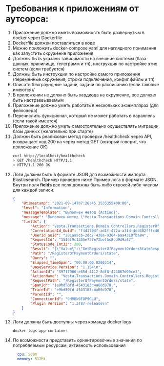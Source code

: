 # Требования к приложениям от аутсорса:
1. Приложение должно иметь возможность быть развернутым в docker через Dockerfile
2. Dockerfile должен поставляться в коде
3. Можно приложить docker-compose.yaml для наглядного понимания как запустить окружение приложения
4. Должны быть указаны зависимости на внешние системы (база данных, хранилище, телеграмм и тп), инструкция по настройке этих систем (если требуется)
5. Должны быть инструкции по настройке самого приложения (переменные окружения, строки подключения, конфиг файлы и тп)
6. Описать бэкграундные задачи, задачи по расписанию (если таковые имеются)/
7. В приложении не должно быть хардкода на окружение, все должно быть настраевываемым
8. Приложение должно уметь работать в нескольких экземплярах (для фейловера)
9. Перечислить функционал, который не может работать в параллель (если такой имеется)
10. Приложение должно уметь самостоятельно осуществлять миграции базы данных (желательно при старте)
11. Должен быть реализован метод проверки /healthcheck через API, возвращает код 200 на через метод GET (который говорит, что приложение ОК)
    ```bash
    curl http://localhost/healthcheck
    > GET /healthcheck HTTP/1.1
    < HTTP/1.1 200 OK
    ```
12. Логи должны быть в формате JSON для возможности импорта Elasticsearch. Пример приведен ниже
Пример лога в формате JSON. Внутри поля **fields** все поля должны быть либо строкой либо числом для каждой записи.
    ```json
    {
        "@timestamp": "2021-09-14T07:26:45.3535355+00:00",
        "level": "Information",
        "messageTemplate": "Выполнен метод {Action}",
        "message": "Выполнен метод \"Vesta.Transactions.Domain.Controllers.RegisterOfPaymentOrdersController.GetState (Vesta.Transactions.Domain)\"",
        "fields": {
            "Action": "Vesta.Transactions.Domain.Controllers.RegisterOfPaymentOrdersController.GetState (Vesta.Transactions.Domain)",
            "CorrelationId_Guid": "f4d1794f-ad1f-472a-a31d-4dd302fffc40",
            "UserId_Guid": "281aa8cb-2dc7-430a-9364-6aa4318fba84",
            "RequestId": "1516f9c1355e737e72befbc8cd9d9a47",
            "StatusCode_Int32": 200,
            "Result": "{\"Value\":\"GetRegisterOfPaymentOrdersStateResponse { Balances: [AccountBalance { AccountNumber: \\\"40702810600001021267\\\", AbsAmount: 76906116.29, Amount: 43058776.00 }], RegisterStatus: ReadyToUploadNewRegister, RegisterStatusDescription: \\\"Все платежи обработаны. Теперь можно заново загрузить ошибочные\\\", Message: \\\"\\\", NotProcessedCount: 0, SuccessCount: 5759, ErrorsCount: 7, Errors: [PaymentOrderError { Number: \\\"1291426\\\", Message: \\\"Нет доступного счета (40820810200001570540) в АБС\\\" }, PaymentOrderError { Number: \\\"1291556\\\", Message: \\\"Нет доступного счета (40820810600001568767) в АБС\\\" }, PaymentOrderError { Number: \\\"1292014\\\", Message: \\\"Нет доступного счета (40817810000001924626) в АБС\\\" }, PaymentOrderError { Number: \\\"1295229\\\", Message: \\\"Нет доступного счета (40820810400001566406) в АБС\\\" }, PaymentOrderError { Number: \\\"1295436\\\", Message: \\\"Нет доступного счета (40820810100001459318) в АБС\\\" }, PaymentOrderError { Number: \\\"1296055\\\", Message: \\\"Нет доступного счета (40817810800001946082) в АБС\\\" }, PaymentOrderError { Number: \\\"1299362\\\", Message: \\\"Нет доступного счета (40817810400001959741) в АБС\\\" }] }\",\"IsSuccess\":\"True\",\"Error\":\"null\",\"HttpStatusCode\":\"200\"}",
            "Path": "/RegisterOfPaymentOrders/state",
            "Query": "",
            "Elapsed_TimeSpan": "00:00:00.0260514",
            "BaseService Version": "1.154\n",
            "ActionId": "39717906-e85d-4112-8df8-423067d90ce3",
            "ActionName": "Vesta.Transactions.Domain.Controllers.RegisterOfPaymentOrdersController.GetState (Vesta.Transactions.Domain)",
            "RequestPath": "/RegisterOfPaymentOrders/state",
            "SpanId": "|e9bd50fd-4543183c4a66d970.",
            "TraceId": "e9bd50fd-4543183c4a66d970",
            "ParentId": "",
            "ConnectionId": "0HMBN9FDP9GLU",
            "Plugin Version": "1.2487-release\n"
        }
    }
    ```
13. Логи должны быть доступны через команду docker logs
    ```bash
    docker logs app-container
    ```
14. По возможности представить ориентировочные значения по потребляемым ресурсам, активность использования
    ```yaml
      cpu: 500m
      memory: 512Mi
    ```
